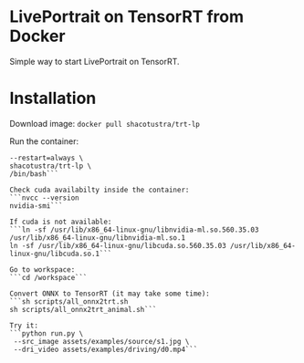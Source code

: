 # LivePortrait on TensorRT from Docker
Simple way to start LivePortrait on TensorRT.

# Installation
Download image:
```docker pull shacotustra/trt-lp```

Run the container:
```docker run -it --gpus=all \
--restart=always \
shacotustra/trt-lp \
/bin/bash```

Check cuda availabilty inside the container:
```nvcc --version
nvidia-smi```

If cuda is not available:
```ln -sf /usr/lib/x86_64-linux-gnu/libnvidia-ml.so.560.35.03 /usr/lib/x86_64-linux-gnu/libnvidia-ml.so.1
ln -sf /usr/lib/x86_64-linux-gnu/libcuda.so.560.35.03 /usr/lib/x86_64-linux-gnu/libcuda.so.1```

Go to workspace:
```cd /workspace```

Convert ONNX to TensorRT (it may take some time):
```sh scripts/all_onnx2trt.sh
sh scripts/all_onnx2trt_animal.sh```

Try it:
```python run.py \
 --src_image assets/examples/source/s1.jpg \
 --dri_video assets/examples/driving/d0.mp4```
